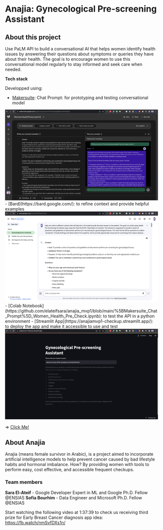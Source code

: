 # Anajia: Gynecological Pre-screening Assistant

## About this project

Use PaLM API to build a conversational AI that helps women identify health issues by answering their questions about symptoms or queries they have about their health. The goal is to encourage women to use this conversational model regularly to stay informed and seek care when needed.

**Tech stack**

Developped using:
- [Makersuite](https://makersuite.google.com/app/home): Chat Prompt: for prototyping and testing conversational model
<img title="Makersuite" src='./assets/makersuite.png'>
- [Bard](https://bard.google.com/): to refine context and provide helpful examples
<img title="Bard" src='./assets/bard.png'>
- [Colab Notebook](https://github.com/elateifsara/anajia_mvp1/blob/main/%5BMakersuite_Chat_Prompt%5D_Women_Health_Pre_Check.ipynb): to test the API in a python environment
- [Streamlit App](https://anajiamvp1-checkup.streamlit.app/): to deploy the app and make it accessible to use and test
<img title="App" src='./assets/streamlit_app.png'>

=> [Click Me!](https://anajiamvp1-checkup.streamlit.app/)

## About Anajia

Anajia (means female survivor in Arabic), is a project aimed to incorporate artificial intelligence models to help prevent cancer caused by bad lifestyle habits and hormonal imbalance. How? By providing women with tools to perform easy, cost effective, and accessible frequent checkups.

### Team members

**Sara El-Ateif** - Google Developer Expert in ML and Google Ph.D. Fellow @ENSIAS
**Sofia Bourhim** - Data Engineer and Microsoft Ph.D. Fellow @ENSIAS

Start watching the following video at 1:37:39 to check us receiving third prize for Early Breast Cancer diagnosis app idea: https://fb.watch/nmSvfDXs1n/

